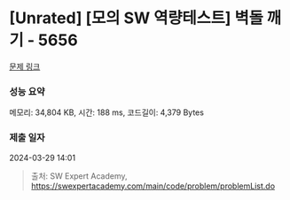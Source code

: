 # [Unrated] [모의 SW 역량테스트] 벽돌 깨기 - 5656 

[문제 링크](https://swexpertacademy.com/main/code/problem/problemDetail.do?contestProbId=AWXRQm6qfL0DFAUo) 

### 성능 요약

메모리: 34,804 KB, 시간: 188 ms, 코드길이: 4,379 Bytes

### 제출 일자

2024-03-29 14:01



> 출처: SW Expert Academy, https://swexpertacademy.com/main/code/problem/problemList.do